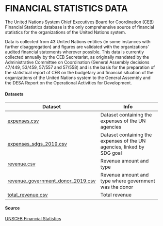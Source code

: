 # FINANCIAL STATISTICS DATA

The United Nations System Chief Executives Board for Coordination (CEB) Financial Statistics database is the only comprehensive source of financial statistics for the organizations of the United Nations system.

Data is collected from 43 United Nations entities (in some instances with further disaggregation) and figures are validated with the organizations’ audited financial statements wherever possible. This data is currently collected annually by the CEB Secretariat, as originally mandated by the Administrative Committee on Coordination (General Assembly decisions 47/449, 53/459, 57/557 and 57/558) and is the basis for the preparation of the statistical report of CEB on the budgetary and financial situation of the organizations of the United Nations system to the General Assembly and the DESA Report on the Operational Activities for Development.

#### Datasets
| Dataset                                                      | Info                                                         |
| ------------------------------------------------------------ | ------------------------------------------------------------ |
| [expenses.csv](expenses.csv)                                 | Dataset containing the expenses of the UN agencies           |
| [expenses_sdgs_2019.csv](expenses_sdgs_2019.csv)             | Dataset containing the expenses of the UN agencies, linked by SDG goal |
| [revenue.csv](revenue.csv)                                   | Revenue amount and type                                      |
| [revenue_government_donor_2019.csv](revenue_government_donor_2019.csv) | Revenue amount and type where government was the donor       |
| [total_revenue.csv](total_revenue.csv)                       | Total revenue                                                |


#### Source

[UNSCEB Financial Statistics](https://unsceb.org/financial-statistics)
